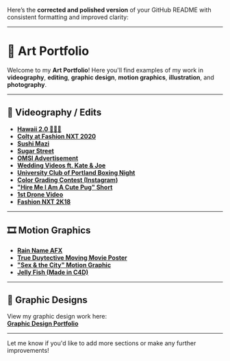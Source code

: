 Here’s the **corrected and polished version** of your GitHub README with consistent formatting and improved clarity:

---

# 🎨 Art Portfolio

Welcome to my **Art Portfolio**! Here you'll find examples of my work in **videography**, **editing**, **graphic design**, **motion graphics**, **illustration**, and **photography**.

---

## 🎥 Videography / Edits

- [**Hawaii 2.0 🌺🌴🤙**](https://youtu.be/4wq28H_aIQk)  
- [**Colty at Fashion NXT 2020**](https://youtu.be/KVc6wtPUZNY)  
- [**Sushi Mazi**](https://youtu.be/K1xFrcRY_Uo)  
- [**Sugar Street**](https://youtu.be/yE9MsuXJkXs)  
- [**OMSI Advertisement**](https://youtu.be/Mm-QtD_Dops)  
- [**Wedding Videos ft. Kate & Joe**](https://youtu.be/exHf-2O2mF4)  
- [**University Club of Portland Boxing Night**](https://youtu.be/ZOfwYqSGlqo)  
- [**Color Grading Contest (Instagram)**](https://youtube.com/shorts/f2jLWXVXay4)  
- [**"Hire Me I Am A Cute Pug" Short**](https://youtu.be/Rah6su9oV90)  
- [**1st Drone Video**](https://youtu.be/YEHEWknutJY)  
- [**Fashion NXT 2K18**](https://youtu.be/w0z0zdHA63E)  

---

## 🎞️ Motion Graphics

- [**Rain Name AFX**](https://youtu.be/iWUoEF_-wY8)  
- [**True Duytective Moving Movie Poster**](https://youtu.be/dVeozG2mz7o)  
- [**"Sex & the City" Motion Graphic**](https://youtu.be/uoOHeW8Jopk)  
- [**Jelly Fish (Made in C4D)**](https://youtu.be/Pf8ofIPpmMw)  

---

## 🎨 Graphic Designs

View my graphic design work here:  
[**Graphic Design Portfolio**](https://drive.google.com/drive/folders/11zS9nrMpsWBGXIpt-Y3CRpHO88ulGCNc?usp=drive_link)  

---

Let me know if you'd like to add more sections or make any further improvements!
